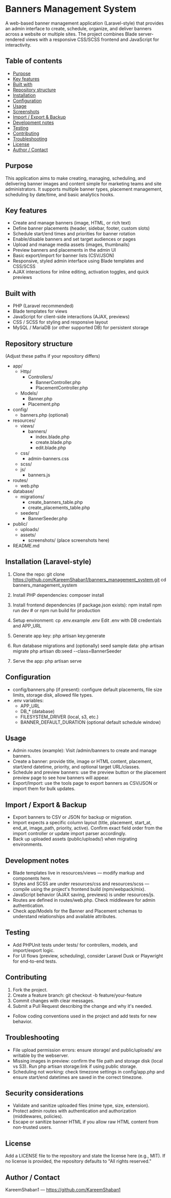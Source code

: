 # Banners Management System

A web-based banner management application (Laravel-style) that provides an admin interface to create, schedule, organize, and deliver banners across a website or multiple sites. The project combines Blade server-rendered views with a responsive CSS/SCSS frontend and JavaScript for interactivity.

## Table of contents
- [Purpose](#purpose)
- [Key features](#key-features)
- [Built with](#built-with)
- [Repository structure](#repository-structure)
- [Installation](#installation)
- [Configuration](#configuration)
- [Usage](#usage)
- [Screenshots](#screenshots)
- [Import / Export & Backup](#import--export--backup)
- [Development notes](#development-notes)
- [Testing](#testing)
- [Contributing](#contributing)
- [Troubleshooting](#troubleshooting)
- [License](#license)
- [Author / Contact](#author--contact)

## Purpose
This application aims to make creating, managing, scheduling, and delivering banner images and content simple for marketing teams and site administrators. It supports multiple banner types, placement management, scheduling by date/time, and basic analytics hooks.

## Key features
- Create and manage banners (image, HTML, or rich text)
- Define banner placements (header, sidebar, footer, custom slots)
- Schedule start/end times and priorities for banner rotation
- Enable/disable banners and set target audiences or pages
- Upload and manage media assets (images, thumbnails)
- Preview banners and placements in the admin UI
- Basic export/import for banner lists (CSV/JSON)
- Responsive, styled admin interface using Blade templates and CSS/SCSS
- AJAX interactions for inline editing, activation toggles, and quick previews

## Built with
- PHP (Laravel recommended)
- Blade templates for views
- JavaScript for client-side interactions (AJAX, previews)
- CSS / SCSS for styling and responsive layout
- MySQL / MariaDB (or other supported DB) for persistent storage

## Repository structure
(Adjust these paths if your repository differs)
- app/
  - Http/
    - Controllers/
      - BannerController.php
      - PlacementController.php
  - Models/
    - Banner.php
    - Placement.php
- config/
  - banners.php (optional)
- resources/
  - views/
    - banners/
      - index.blade.php
      - create.blade.php
      - edit.blade.php
  - css/
    - admin-banners.css
  - scss/
  - js/
    - banners.js
- routes/
  - web.php
- database/
  - migrations/
    - create_banners_table.php
    - create_placements_table.php
  - seeders/
    - BannerSeeder.php
- public/
  - uploads/
  - assets/
    - screenshots/ (place screenshots here)
- README.md

## Installation (Laravel-style)
1. Clone the repo:
   git clone https://github.com/KareemShaban1/banners_management_system.git
   cd banners_management_system

2. Install PHP dependencies:
   composer install

3. Install frontend dependencies (if package.json exists):
   npm install
   npm run dev   # or npm run build for production

4. Setup environment:
   cp .env.example .env
   Edit .env with DB credentials and APP_URL

5. Generate app key:
   php artisan key:generate

6. Run database migrations and (optionally) seed sample data:
   php artisan migrate
   php artisan db:seed --class=BannerSeeder

7. Serve the app:
   php artisan serve

## Configuration
- config/banners.php (if present): configure default placements, file size limits, storage disk, allowed file types.
- .env variables:
  - APP_URL
  - DB_* (database)
  - FILESYSTEM_DRIVER (local, s3, etc.)
  - BANNER_DEFAULT_DURATION (optional default schedule window)

## Usage
- Admin routes (example): Visit /admin/banners to create and manage banners.
- Create a banner: provide title, image or HTML content, placement, start/end datetime, priority, and optional target URL/classes.
- Schedule and preview banners: use the preview button or the placement preview page to see how banners will appear.
- Export/Import: use the tools page to export banners as CSV/JSON or import them for bulk updates.


## Import / Export & Backup
- Export banners to CSV or JSON for backup or migration.
- Import expects a specific column layout (title, placement, start_at, end_at, image_path, priority, active). Confirm exact field order from the import controller or update import parser accordingly.
- Back up uploaded assets (public/uploads/) when migrating environments.

## Development notes
- Blade templates live in resources/views — modify markup and components here.
- Styles and SCSS are under resources/css and resources/scss — compile using the project's frontend build (npm/webpack/mix).
- JavaScript behavior (AJAX saving, previews) is under resources/js.
- Routes are defined in routes/web.php. Check middleware for admin authentication.
- Check app/Models for the Banner and Placement schemas to understand relationships and available attributes.

## Testing
- Add PHPUnit tests under tests/ for controllers, models, and import/export logic.
- For UI flows (preview, scheduling), consider Laravel Dusk or Playwright for end-to-end tests.

## Contributing
1. Fork the project.
2. Create a feature branch: git checkout -b feature/your-feature
3. Commit changes with clear messages.
4. Submit a Pull Request describing the change and why it's needed.
- Follow coding conventions used in the project and add tests for new behavior.

## Troubleshooting
- File upload permission errors: ensure storage/ and public/uploads/ are writable by the webserver.
- Missing images in preview: confirm the file path and storage disk (local vs S3). Run php artisan storage:link if using public storage.
- Scheduling not working: check timezone settings in config/app.php and ensure start/end datetimes are saved in the correct timezone.

## Security considerations
- Validate and sanitize uploaded files (mime type, size, extension).
- Protect admin routes with authentication and authorization (middlewares, policies).
- Escape or sanitize banner HTML if you allow raw HTML content from non-trusted users.

## License
Add a LICENSE file to the repository and state the license here (e.g., MIT). If no license is provided, the repository defaults to "All rights reserved."

## Author / Contact
KareemShaban1 — https://github.com/KareemShaban1
